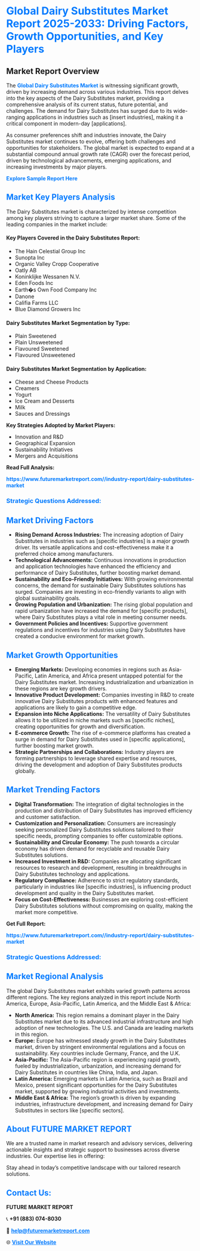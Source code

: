 <h1 style="color: #007BFF;">Global Dairy Substitutes Market Report 2025-2033: Driving Factors, Growth Opportunities, and Key Players</h1>

<section id="overview">
<h2>Market Report Overview</h2>
<p>The <a href="https://www.futuremarketreport.com//industry-report/dairy-substitutes-market" style="color: #007BFF; text-decoration: none;"><strong>Global Dairy Substitutes Market</strong></a> is witnessing significant growth, driven by increasing demand across various industries. This report delves into the key aspects of the Dairy Substitutes market, providing a comprehensive analysis of its current status, future potential, and challenges. The demand for Dairy Substitutes has surged due to its wide-ranging applications in industries such as [insert industries], making it a critical component in modern-day [applications].</p>
<p>As consumer preferences shift and industries innovate, the Dairy Substitutes market continues to evolve, offering both challenges and opportunities for stakeholders. The global market is expected to expand at a substantial compound annual growth rate (CAGR) over the forecast period, driven by technological advancements, emerging applications, and increasing investments by major players.</p>
</section>

<section id="overview">
<p><a href="https://www.futuremarketreport.com//request-sample/reportId=89845" style="color: #007BFF; text-decoration: none;"><strong>Explore Sample Report Here</strong></a></p>
</section>

<section id="key-players">
<h2 style="color: #007BFF;">Market Key Players Analysis</h2>
<p>The Dairy Substitutes market is characterized by intense competition among key players striving to capture a larger market share. Some of the leading companies in the market include:</p>
<h4>Key Players Covered in the Dairy Substitutes Report:</h4>
<ul><li>The Hain Celestial Group Inc</li><li>Sunopta Inc</li><li>Organic Valley Cropp Cooperative</li><li>Oatly AB</li><li>Koninklijke Wessanen N.V.</li><li>Eden Foods Inc</li><li>Earth�s Own Food Company Inc</li><li>Danone</li><li>Califia Farms LLC</li><li>Blue Diamond Growers Inc</li></ul>
<h4>Dairy Substitutes Market Segmentation by Type:</h4>
<ul><li>Plain Sweetened</li><li>Plain Unsweetened</li><li>Flavoured Sweetened</li><li>Flavoured Unsweetened</li></ul>

<h4>Dairy Substitutes Market Segmentation by Application:</h4>
<ul><li>Cheese and Cheese Products</li><li>Creamers</li><li>Yogurt</li><li>Ice Cream and Desserts</li><li>Milk</li><li>Sauces and Dressings</li></ul>
<p><strong>Key Strategies Adopted by Market Players:</strong></p>
<ul>
<li>Innovation and R&D</li>
<li>Geographical Expansion</li>
<li>Sustainability Initiatives</li>
<li>Mergers and Acquisitions</li>
</ul>
</section>

<section>
<p><strong>Read Full Analysis: </strong></p><a href="https://www.futuremarketreport.com//industry-report/dairy-substitutes-market" style="color: #007BFF; text-decoration: none;"><strong>https://www.futuremarketreport.com//industry-report/dairy-substitutes-market</strong></a>
<h3 style="color: #007BFF;">Strategic Questions Addressed:</h3>
</section>

<section id="driving-factors">
<h2 style="color: #007BFF;">Market Driving Factors</h2>
<ul>
<li><strong>Rising Demand Across Industries:</strong> The increasing adoption of Dairy Substitutes in industries such as [specific industries] is a major growth driver. Its versatile applications and cost-effectiveness make it a preferred choice among manufacturers.</li>
<li><strong>Technological Advancements:</strong> Continuous innovations in production and application technologies have enhanced the efficiency and performance of Dairy Substitutes, further boosting market demand.</li>
<li><strong>Sustainability and Eco-Friendly Initiatives:</strong> With growing environmental concerns, the demand for sustainable Dairy Substitutes solutions has surged. Companies are investing in eco-friendly variants to align with global sustainability goals.</li>
<li><strong>Growing Population and Urbanization:</strong> The rising global population and rapid urbanization have increased the demand for [specific products], where Dairy Substitutes plays a vital role in meeting consumer needs.</li>
<li><strong>Government Policies and Incentives:</strong> Supportive government regulations and incentives for industries using Dairy Substitutes have created a conducive environment for market growth.</li>
</ul>
</section>

<section id="growth-opportunities">
<h2 style="color: #007BFF;">Market Growth Opportunities</h2>
<ul>
<li><strong>Emerging Markets:</strong> Developing economies in regions such as Asia-Pacific, Latin America, and Africa present untapped potential for the Dairy Substitutes market. Increasing industrialization and urbanization in these regions are key growth drivers.</li>
<li><strong>Innovative Product Development:</strong> Companies investing in R&D to create innovative Dairy Substitutes products with enhanced features and applications are likely to gain a competitive edge.</li>
<li><strong>Expansion into Niche Applications:</strong> The versatility of Dairy Substitutes allows it to be utilized in niche markets such as [specific niches], creating opportunities for growth and diversification.</li>
<li><strong>E-commerce Growth:</strong> The rise of e-commerce platforms has created a surge in demand for Dairy Substitutes used in [specific applications], further boosting market growth.</li>
<li><strong>Strategic Partnerships and Collaborations:</strong> Industry players are forming partnerships to leverage shared expertise and resources, driving the development and adoption of Dairy Substitutes products globally.</li>
</ul>
</section>

<section id="trending-factors">
<h2 style="color: #007BFF;">Market Trending Factors</h2>
<ul>
<li><strong>Digital Transformation:</strong> The integration of digital technologies in the production and distribution of Dairy Substitutes has improved efficiency and customer satisfaction.</li>
<li><strong>Customization and Personalization:</strong> Consumers are increasingly seeking personalized Dairy Substitutes solutions tailored to their specific needs, prompting companies to offer customizable options.</li>
<li><strong>Sustainability and Circular Economy:</strong> The push towards a circular economy has driven demand for recyclable and reusable Dairy Substitutes solutions.</li>
<li><strong>Increased Investment in R&D:</strong> Companies are allocating significant resources to research and development, resulting in breakthroughs in Dairy Substitutes technology and applications.</li>
<li><strong>Regulatory Compliance:</strong> Adherence to strict regulatory standards, particularly in industries like [specific industries], is influencing product development and quality in the Dairy Substitutes market.</li>
<li><strong>Focus on Cost-Effectiveness:</strong> Businesses are exploring cost-efficient Dairy Substitutes solutions without compromising on quality, making the market more competitive.</li>
</ul>
</section>

<section>
<p><strong>Get Full Report: </strong></p><a href="https://www.futuremarketreport.com//industry-report/dairy-substitutes-market" style="color: #007BFF; text-decoration: none;"><strong>https://www.futuremarketreport.com//industry-report/dairy-substitutes-market</strong></a>
<h3 style="color: #007BFF;">Strategic Questions Addressed:</h3>
</section>


<section id="regional-analysis">
<h2 style="color: #007BFF;">Market Regional Analysis</h2>
<p>The global Dairy Substitutes market exhibits varied growth patterns across different regions. The key regions analyzed in this report include North America, Europe, Asia-Pacific, Latin America, and the Middle East & Africa:</p>
<ul>
<li><strong>North America:</strong> This region remains a dominant player in the Dairy Substitutes market due to its advanced industrial infrastructure and high adoption of new technologies. The U.S. and Canada are leading markets in this region.</li>
<li><strong>Europe:</strong> Europe has witnessed steady growth in the Dairy Substitutes market, driven by stringent environmental regulations and a focus on sustainability. Key countries include Germany, France, and the U.K.</li>
<li><strong>Asia-Pacific:</strong> The Asia-Pacific region is experiencing rapid growth, fueled by industrialization, urbanization, and increasing demand for Dairy Substitutes in countries like China, India, and Japan.</li>
<li><strong>Latin America:</strong> Emerging markets in Latin America, such as Brazil and Mexico, present significant opportunities for the Dairy Substitutes market, supported by growing industrial activities and investments.</li>
<li><strong>Middle East & Africa:</strong> The region’s growth is driven by expanding industries, infrastructure development, and increasing demand for Dairy Substitutes in sectors like [specific sectors].</li>
</ul>
</section>

<footer>
<h2 style="color: #007BFF;">About FUTURE MARKET REPORT</h2>
<p>We are a trusted name in market research and advisory services, delivering actionable insights and strategic support to businesses across diverse industries. Our expertise lies in offering:</p>

<p>Stay ahead in today’s competitive landscape with our tailored research solutions.</p>

<h2 style="color: #007BFF;">Contact Us:</h2>
<p><strong>FUTURE MARKET REPORT</strong></p>
<p>📞 <strong>+91 (883) 074-8030</strong></p>
<p>📧 <strong><a href="mailto:help@futuremarketreport.com" style="color: #007BFF;">help@futuremarketreport.com</a></strong></p>
<p>🌐 <strong><a href="https://www.futuremarketreport.com/" style="color: #007BFF;">Visit Our Website</a></strong></p>
</footer>